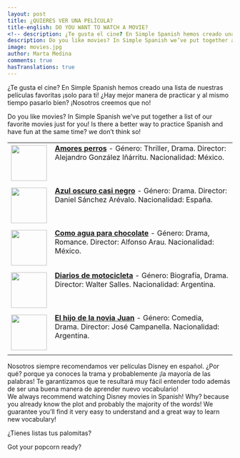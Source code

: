 ```yaml
---
layout: post
title: ¿QUIERES VER UNA PELÍCULA?
title-english: DO YOU WANT TO WATCH A MOVIE?
<!-- description: ¿Te gusta el cine? En Simple Spanish hemos creado una lista de nuestras películas favoritas ¡solo para ti! ¿Hay mejor manera de practicar y al mismo tiempo pasarlo bien? ¡Nosotros creemos que no! -->
description: Do you like movies? In Simple Spanish we’ve put together a list of our favorite movies just for you! Is there a better way to practice Spanish and have fun at the same time? we don’t think so!
image: movies.jpg
author: Marta Medina
comments: true
hasTranslations: true
---
```

<style type="text/css">
	img {
		padding-top: 3px;
	}
	td {
		vertical-align: top;
	}
	td:last-child {
		padding-left: 10px;
	}
	td:first-child {
		padding-bottom: 10px;
	}
</style>
¿Te gusta el cine? En Simple Spanish hemos creado una lista de nuestras películas favoritas ¡solo para ti! ¿Hay mejor manera de practicar y al mismo tiempo pasarlo bien? ¡Nosotros creemos que no!

<div class="translation-section collapse">
	<div class="well">
		Do you like movies? In Simple Spanish we’ve put together a list of our favorite movies just for you! Is there a better way to practice Spanish and have fun at the same time? we don’t think so!
	</div>
</div>



<table>
	<tr>
		<td>
			<a target="_blank" href="http://www.imdb.com/title/tt0245712/">
				<img height="80px" src="http://upload.wikimedia.org/wikipedia/en/b/bb/Amores_perros_poster.jpg"/>
			</a>
		</td>
		<td>
			<a target="_blank" href="http://www.imdb.com/title/tt0245712/"><strong>Amores perros</strong></a> - Género: Thriller, Drama. Director: Alejandro González Iñárritu. Nacionalidad: México.
		</td>
	</tr>
	<tr>
		<td>
			<a target="_blank" href="http://www.imdb.com/title/tt0452971/">
				<img height="80px" src="http://upload.wikimedia.org/wikipedia/en/9/93/Azuloscurocasinegro.jpg"/>
			</a>
		</td>
		<td>
			<a target="_blank" href="http://www.imdb.com/title/tt0452971/"><strong>Azul oscuro casi negro</strong></a> - Género: Drama. Director: Daniel Sánchez Arévalo. Nacionalidad: España.
		</td>
	</tr>
	<tr>
		<td>
			<a target="_blank" href="http://www.imdb.com/title/tt0103994/">
				<img height="80px" src="http://upload.wikimedia.org/wikipedia/en/9/90/Likewaterforchocolate.PNG"/>
			</a>
		</td>
		<td>
			<a target="_blank" href="http://www.imdb.com/title/tt0103994/"><strong>Como agua para chocolate</strong></a> - Género: Drama, Romance. Director: Alfonso Arau. Nacionalidad: México.
		</td>
	</tr>
	<tr>
		<td>
			<a target="_blank" href="http://www.imdb.com/title/tt0318462/">
				<img height="80px" src="http://upload.wikimedia.org/wikipedia/en/9/9b/The_Motorcycle_Diaries.jpg"/>
			</a>
		</td>
		<td>
			<a target="_blank" href="http://www.imdb.com/title/tt0318462/"><strong>Diarios de motocicleta</strong></a> - Género: Biografía, Drama. Director: Walter Salles. Nacionalidad: Argentina.
		</td>
	</tr>
	<tr>
		<td>
			<a target="_blank" href="http://www.imdb.com/title/tt0292542/">
				<img height="80px" src="http://upload.wikimedia.org/wikipedia/en/f/f4/Son_of_the_the_bride-1-.jpg"/>
			</a>
		</td>
		<td>
			<a target="_blank" href="http://www.imdb.com/title/tt0292542/"><strong>El hijo de la novia Juan</strong></a> - Género: Comedia, Drama. Director: José Campanella. Nacionalidad: Argentina.
		</td>
	</tr>
</table>
Nosotros siempre recomendamos ver películas Disney en español. ¿Por qué? porque ya conoces la trama y probablemente ¡la mayoría de las palabras! Te garantizamos que te resultará muy fácil entender todo además de ser una buena manera de aprender nuevo vocabulario!

<div class="translation-section collapse">
	<div class="well">
		We always recommend watching Disney movies in Spanish! Why? because you already know the plot and probably the majority of the words! We guarantee you’ll find it very easy to understand and a great way to learn new vocabulary!
	</div>
</div>


¿Tienes listas tus palomitas? 

<div class="translation-section collapse">
	<div class="well">
		Got your popcorn ready? 
	</div>
</div>